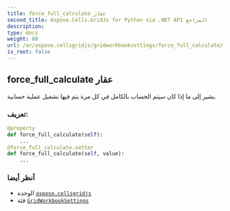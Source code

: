 ```yaml
---
title: force_full_calculate عقار
second_title: Aspose.Cells.GridJs for Python via .NET API المراجع
description:
type: docs
weight: 80
url: /ar/aspose.cellsgridjs/gridworkbooksettings/force_full_calculate/
is_root: false
---
```

##  force_full_calculate عقار


يشير إلى ما إذا كان سيتم الحساب بالكامل في كل مرة يتم فيها تشغيل عملية حسابية.
###  تعريف:
```python
@property
def force_full_calculate(self):
    ...
@force_full_calculate.setter
def force_full_calculate(self, value):
    ...
```

###  أنظر أيضا
* الوحدة [`aspose.cellsgridjs`](../../)
* فئة [`GridWorkbookSettings`](/cells/python-net/ar/aspose.cellsgridjs/gridworkbooksettings)
